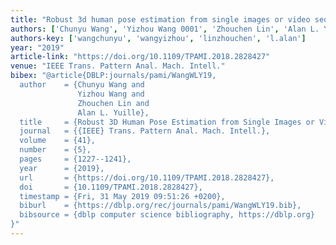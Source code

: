 ```yaml
---
title: "Robust 3d human pose estimation from single images or video sequences"
authors: ['Chunyu Wang', 'Yizhou Wang 0001', 'Zhouchen Lin', 'Alan L. Yuille']
authors-key: ['wangchunyu', 'wangyizhou', 'linzhouchen', 'l.alan']
year: "2019"
article-link: "https://doi.org/10.1109/TPAMI.2018.2828427"
venue: "IEEE Trans. Pattern Anal. Mach. Intell."
bibex: "@article{DBLP:journals/pami/WangWLY19,
  author    = {Chunyu Wang and
               Yizhou Wang and
               Zhouchen Lin and
               Alan L. Yuille},
  title     = {Robust 3D Human Pose Estimation from Single Images or Video Sequences},
  journal   = {{IEEE} Trans. Pattern Anal. Mach. Intell.},
  volume    = {41},
  number    = {5},
  pages     = {1227--1241},
  year      = {2019},
  url       = {https://doi.org/10.1109/TPAMI.2018.2828427},
  doi       = {10.1109/TPAMI.2018.2828427},
  timestamp = {Fri, 31 May 2019 09:51:26 +0200},
  biburl    = {https://dblp.org/rec/journals/pami/WangWLY19.bib},
  bibsource = {dblp computer science bibliography, https://dblp.org}
}"
---
```

